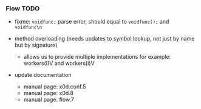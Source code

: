 
### Flow TODO

- fixme: `voidfunc;` parse error, should equal to `voidfunc();` and `voidfunc\n`
- method overloading (needs updates to symbol lookup, not just by name but by signature)
  - allows us to provide multiple implementations for example: workers(I)V and workers(i)V

- update documentation
  - manual page: x0d.conf.5
  - manual page: x0d.8
  - manual page: flow.7

